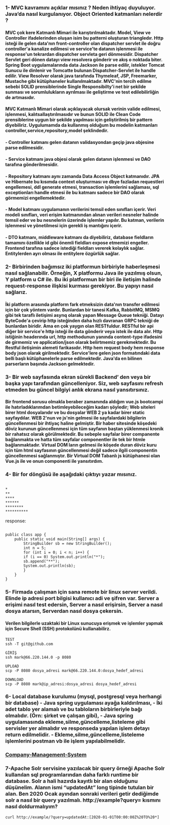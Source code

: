 ### 1- MVC kavramını açıklar mısınız ? Neden ihtiyaç duyuluyor. Java’da nasıl kurgulanıyor. Object Oriented katmanları nelerdir ? 

#### MVC çok kere Katmanlı Mimari ile karıştırılmaktadır. Model, View ve Controller ifadelerinden oluşan isim bu patterni oluşturan triangledır. Http isteği ile gelen data'nın front-controller olan dispatcher servlet ile doğru controller'a kanalize edilmesi ve service'te datanın işlenmesi ile response'un tekrardan dispatcher servleta geri dönmesidir. Dispatcher Servlet geri dönen datayı view resolvera gönderir ve akış o noktada biter. Spring Boot uygulamalarında data Jackson ile parse edilir, istekler Tomcat Sunucu ile dinlenir ve Tomcatte bulunan Dispatcher-Servlet ile handle edilir. View Resolver olarak java tarafında Thymeleaf, JSP, Freemarker, Mustache gibi kütüphaneler kullanılmaktadır. MVC'nin tercih edilme sebebi SOLID prensiblerinde Single Responsibilty'i net bir şekilde sunması ve sorumlulukların ayrılması ile geliştirme ve test edilebilirliğin de artmasıdır.

#### MVC Katmanlı Mimari olarak açıklayacak olursak verinin valide edilmesi, işlenmesi, kalıtsallaştırılmasıdır ve bunun SOLID ile Clean Code prensiblerine uygun bir şekilde yapılması için geliştirilmiş bir pattern diyebiliriz. Uygulumamda da kullanmış olduğum bu modelin katmanları controller,service,repository,model şeklindedir. 

#### - Controller katmanı gelen datanın validasyondan geçip java objesine parse edilmesidir. 
#### - Service katmanı java objesi olarak gelen datanın işlenmesi ve DAO tarafına gönderilmesidir.
#### - Repository katmanı aynı zamanda Data Access Object katmanıdır. JPA ve Hibernate bu kısımda context oluşturması ve dbye fazladan requestleri engellemesi, ddl generate etmesi, transaction işlemlerini sağlaması, sql exceptionları handle etmesi ile bu katmanı sadece bir DAO olarak görmemizi engellemektedir.
#### - Model katmanı uygulamanın verilerini temsil eden sınıfları içerir. Veri modeli sınıfları, veri erişim katmanından alınan verileri nesneler halinde temsil eder ve bu nesnelerin üzerinde işlemler yapılır. Bu katman, verilerin işlenmesi ve yönetilmesi için gerekli iş mantığını içerir.
#### - DTO katmanı, middleware katmanı da diyebiliriz, database fieldların tamamını özellikle id gibi önemli fieldları expose etmemizi engeller. Frontend tarafına sadece istediği fieldları vererek kolaylık sağlar. Entitylerden ayrı olması ile entitylere özgürlük sağlar.

### 2- Birbirinden bağımsız iki platformun birbiriyle haberleşmesi nasıl sağlanabilir. Örneğin, X platformu Java ile yazılmış olsun, Y platform u C# ile. Bu iki platformun bir biri ile iletişim halinde request-response ilişkisi kurması gerekiyor. Bu yapıyı nasıl sağlarız.

#### İki platform arasında platform fark etmeksizin data'nın transfer edilmesi için bir çok yöntem vardır. Bunlardan bir tanesi Kafka, RabbitMQ, MSMQ gibi tek taraflı iletişimi asynq olarak yapan Message Queue tekniği. Datayı ByteCode'a çevirip http isteğinden daha hızlı davranan GRPC tekniği de bunlardan biridir. Ama en çok yaygın olan RESTfuldur. RESTful bir api diğer bir service'e http isteği ile data gönderir veya istek ile data alır. Http istiğinin headerında url, http methodunun yanında content-type ifadesini de girmemiz ve application/json olarak belirtmemiz gerekmektedir. Bu Restful iletişimin alemeti farikasıdır. Http hem request body hem response body json olarak girilmektedir. Service'lere gelen json formatındaki data belli başlı kütüphanelerle parse edilmektedir. Java'da en bilinen parserların başında Jackson gelmektedir. 

### 3- Bir web sayfasında ekran sürekli Backend’ den veya bir başka yapı tarafından güncelleniyor. Siz, web sayfasını refresh etmeden bu güncel bilgiyi anlık ekrana nasıl yansıtırsınız. 

#### Bir frontend sorusu olmakla beraber zamanında aldığım vue.js bootcampi ile hatırladıklarımdan betimleyebileceğim kadarı şöyledir; Web siteleri birer html dosyalarıdır ve bu dosyalar WEB 2 ya kadar birer static sayfaydılar. WEB 2'nun ve js'nin gelmesi ile sayfalardaki bilgilerin güncellenmesi bir ihtiyaç haline gelmiştir. Bir haber sitesinde köşedeki döviz kurunun güncellenmesi için tüm sayfanın baştan yüklenmesi kronik bir rahatsız olarak görülmektedir. Bu sebeple sayfalar birer companente bağlanmakta ve hatta tüm sayfalar componentler ile tek bir htmle bağlanmaktadır. Virtual DOM ların gelmesi ile köşede duran döviz kuru için tüm html sayfasının güncellenmesi değil sadece ilgili componentin güncellenmesi sağlanmıştır. Bir Virtual DOM Tabanlı js kütüphanesi olan Vue.js ile ve onun componenti ile yansıtırdım. 

### 4- Bir for döngüsü ile aşağıdaki çıktıyı yazar mısınız. 
```

*  
**  
****  
******  
********  
********** 

```
response:
```

public class app {
    public static void main(String[] args) {
        StringBuilder sb = new StringBuilder();
        int n = 5;            
        for (int i = 0; i < n; i++) {
        if (i == 0) System.out.println("*");
        sb.append("**");
        System.out.println(sb);
        }
    }
}

```
### 5- Firmada çalışman için sana remote bir linux server verildi. Elinde ip adresi port bilgisi kullanıcı adi ve şifren var. Server a erişimi nasıl test edersin, Server a nasıl erişirsin, Server a nasıl dosya atarsın, Serverdan nasıl dosya çekersin.

#### Verilen bilgilerle uzaktaki bir Linux sunucuya erişmek ve işlemler yapmak için Secure Shell (SSH) protokolünü kullanabilirz.

```
TEST
ssh -T git@github.com

GİRİŞ
ssh mark@66.220.144.0 -p 8080

UPLOAD
scp -P 8080 dosya_adresi mark@66.220.144.0:dosya_hedef_adresi

DOWNLOAD
scp -P 8080 mark@ip_adresi:dosya_adresi dosya_hedef_adresi

```
### 6- Local database kurulumu (mysql, postgresql veya herhangi bir database) - Java spring uygulaması ayağa kaldırılması, - İki adet tablo yer alamalı ve bu tabloların birbirleriyle bağı olmalıdır. (Örn: şirket ve çalışan gibi), - Java spring uygulamasında ekleme,silme,güncelleme,listeleme gibi servisler yer almalıdır ve responseda yapılan işlem detayı return edilmelidir. - Ekleme,silme,güncelleme,listeleme işlemlerini postman vb ile işlem yapılabilmelidir.
### [**Company-Management-System**](https://github.com/Eukolos/enoca-assignment)

### 7-Apache Solr servisine yazılacak bir query örneği Apache Solr kullanılan sql programlarından daha farklı runtime bir database. Solr a hali hazırda kayıtlı bir alan olduğunu düşünelim. Alanın ismi “updatedAt” long tipinde tutulan bir alan. Ben 2020 Ocak ayından sonraki verileri getir dediğimde solr a nasıl bir query yazılmalı. http://example?query= kısmını nasıl doldurmalıyım?
```
curl http://example/?query=updatedAt:[2020-01-01T00:00:00Z%20TO%20*]
```